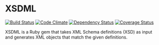 # XSDML
[![Build Status](https://travis-ci.org/danascheider/xsdml.svg?branch=master)](https://travis-ci.org/danascheider/xsdml) [![Code Climate](https://codeclimate.com/github/danascheider/xsdml/badges/gpa.svg)](https://codeclimate.com/github/danascheider/xsdml)  [![Dependency Status](https://gemnasium.com/badges/github.com/danascheider/xsdml.svg)](https://gemnasium.com/github.com/danascheider/xsdml) [![Coverage Status](https://coveralls.io/repos/github/danascheider/xsdml/badge.svg?branch=master)](https://coveralls.io/github/danascheider/xsdml?branch=master)

XSDML is a Ruby gem that takes XML Schema definitions (XSD) as input and generates XML objects that match the given definitions.
